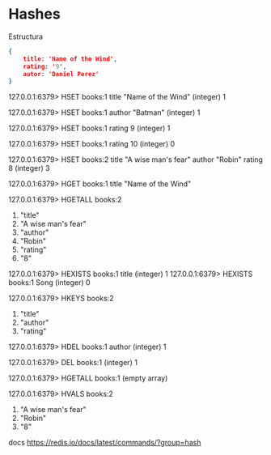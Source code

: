 <!-- Autor: Daniel Benjamin Perez Morales -->
<!-- GitHub: https://github.com/DanielPerezMoralesDev13 -->
<!-- Correo electrónico: danielperezdev@proton.me -->

# Hashes

Estructura

```json
{
    title: 'Name of the Wind',
    rating: '9',
    autor: 'Daniel Perez'
}
```

127.0.0.1:6379> HSET books:1 title "Name of the Wind"
(integer) 1

127.0.0.1:6379> HSET books:1 author "Batman"
(integer) 1

127.0.0.1:6379> HSET books:1 rating 9
(integer) 1

127.0.0.1:6379> HSET books:1 rating 10
(integer) 0

127.0.0.1:6379> HSET books:2 title "A wise man's fear" author "Robin" rating 8
(integer) 3

127.0.0.1:6379> HGET books:1 title
"Name of the Wind"

127.0.0.1:6379> HGETALL books:2

1) "title"
2) "A wise man's fear"
3) "author"
4) "Robin"
5) "rating"
6) "8"

127.0.0.1:6379> HEXISTS books:1 title
(integer) 1
127.0.0.1:6379> HEXISTS books:1 Song
(integer) 0

127.0.0.1:6379> HKEYS books:2

1) "title"
2) "author"
3) "rating"

127.0.0.1:6379> HDEL books:1 author
(integer) 1

127.0.0.1:6379> DEL books:1
(integer) 1

127.0.0.1:6379> HGETALL books:1
(empty array)

127.0.0.1:6379> HVALS books:2

1) "A wise man's fear"
2) "Robin"
3) "8"

docs <https://redis.io/docs/latest/commands/?group=hash>
